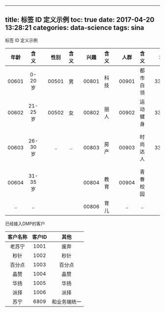 
---
title: 标签 ID 定义示例
toc: true
date: 2017-04-20 13:28:21
categories: data-science
tags: sina
---
 
标签 ID 定义示例

<!-- more -->

年龄 | 含义 | | 性别 | 含义 | | 兴趣 | 含义 | | 人群 | 含义 | | 地域 | 含义
:-------:  | :-------: | :-------:  | :-------: | :-------:  | :-------: | :-------:  | :-------: | :-------:  | :-------: | :-------:  | :-------: |  :-------:  | :-------: |
00601 | 0-20岁 | | 00501 | 男 | | 00801 | 科技 | | 00901 | 都市白领 | | 331001 | 北京
00602 | 21-25岁 | | 00502 | 女 | | 00802 | 丽人 | | 00902 | 运动健身 | | 331002 | 上海
00603 | 26-30岁 | | .. | .. | | 00803 | 房产 | | 00903 | 时尚达人 | | 332001 | 浙江省-杭州
00604 | 31-35岁 | | | | | 00804 | 教育 | | 00904 | 青春校园 | | .. | ..
.. | .. | | | | | 00806 | 育儿 | | .. | ..

已经接入DMP的客户

客户名称 | 客户ID | 其他
:-------:  | :-------: | :-------: 
老苏宁 | 1001 | 废弃
秒针 | 1002 | 秒针
百分点 | 1003 | 百分点
晶赞 | 1004 | 晶赞
华扬 | 1005 | 华扬
派择 | 1006 | 派择
苏宁 | 6809 | 和业务端统一

